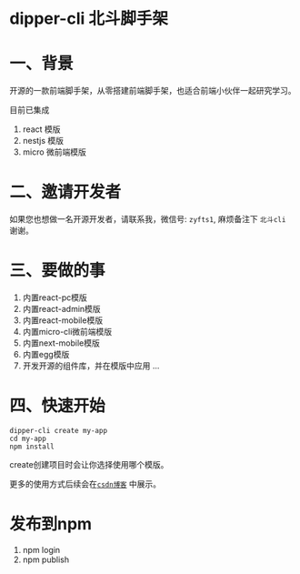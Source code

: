 # dipper-cli 北斗脚手架

# 一、背景
开源的一款前端脚手架，从零搭建前端脚手架，也适合前端小伙伴一起研究学习。 

目前已集成
1. react   模版
2. nestjs  模版
3. micro   微前端模版

# 二、邀请开发者
如果您也想做一名开源开发者，请联系我，微信号: `zyfts1`, 麻烦备注下 `北斗cli` 谢谢。

# 三、要做的事
1. 内置react-pc模版
2. 内置react-admin模版
3. 内置react-mobile模版
4. 内置micro-cli微前端模版
4. 内置next-mobile模版
5. 内置egg模版
6. 开发开源的组件库，并在模版中应用
...

# 四、快速开始
```
dipper-cli create my-app 
cd my-app
npm install
```

create创建项目时会让你选择使用哪个模版。

更多的使用方式后续会在[`csdn博客`](https://blog.csdn.net/u012570307/article/details/137786725) 中展示。


# 发布到npm
1. npm login
2. npm publish